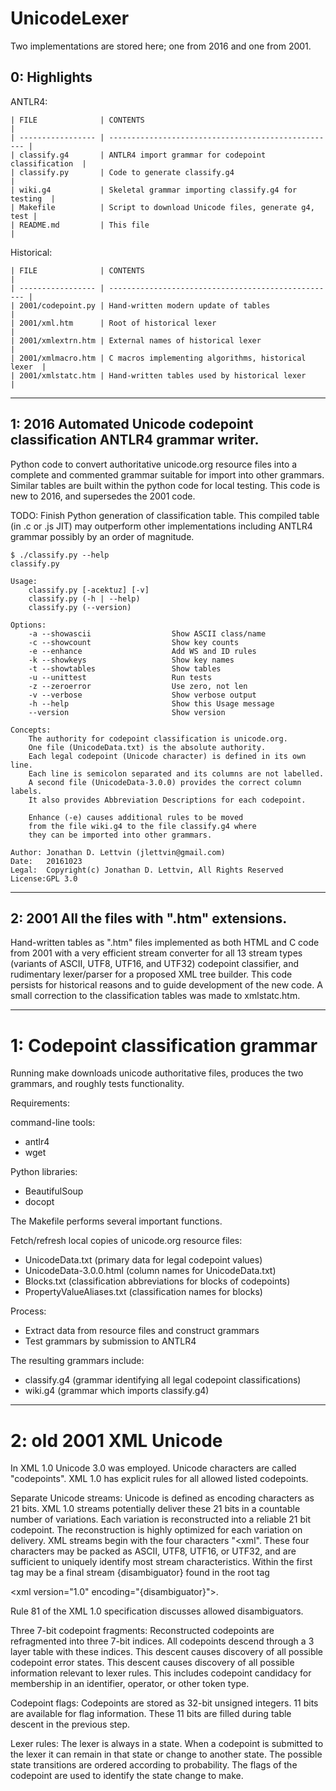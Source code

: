 UnicodeLexer
============

Two implementations are stored here;
one from 2016 and one from 2001.

## 0: Highlights
ANTLR4:
```
| FILE              | CONTENTS                                            |
| ----------------- | --------------------------------------------------- |
| classify.g4       | ANTLR4 import grammar for codepoint classification  |
| classify.py       | Code to generate classify.g4                        |
| wiki.g4           | Skeletal grammar importing classify.g4 for testing  |
| Makefile          | Script to download Unicode files, generate g4, test |
| README.md         | This file                                           |
```

Historical:
```
| FILE              | CONTENTS                                            |
| ----------------- | --------------------------------------------------- |
| 2001/codepoint.py | Hand-written modern update of tables                |
| 2001/xml.htm      | Root of historical lexer                            |
| 2001/xmlextrn.htm | External names of historical lexer                  |
| 2001/xmlmacro.htm | C macros implementing algorithms, historical lexer  |
| 2001/xmlstatc.htm | Hand-written tables used by historical lexer        |
```
____

## 1: 2016 Automated Unicode codepoint classification ANTLR4 grammar writer.
Python code to convert authoritative unicode.org resource files into
a complete and commented grammar suitable for import into other grammars.
Similar tables are built within the python code for local testing.
This code is new to 2016, and supersedes the 2001 code.

TODO: Finish Python generation of classification table.
This compiled table (in .c or .js JIT) may outperform
other implementations including ANTLR4 grammar
possibly by an order of magnitude.

```
$ ./classify.py --help
classify.py

Usage:
    classify.py [-acektuz] [-v]
    classify.py (-h | --help)
    classify.py (--version)

Options:
    -a --showascii                  Show ASCII class/name
    -c --showcount                  Show key counts
    -e --enhance                    Add WS and ID rules
    -k --showkeys                   Show key names
    -t --showtables                 Show tables
    -u --unittest                   Run tests
    -z --zeroerror                  Use zero, not len
    -v --verbose                    Show verbose output
    -h --help                       Show this Usage message
    --version                       Show version

Concepts:
    The authority for codepoint classification is unicode.org.
    One file (UnicodeData.txt) is the absolute authority.
    Each legal codepoint (Unicode character) is defined in its own line.
    Each line is semicolon separated and its columns are not labelled.
    A second file (UnicodeData-3.0.0) provides the correct column labels.
    It also provides Abbreviation Descriptions for each codepoint.

    Enhance (-e) causes additional rules to be moved
    from the file wiki.g4 to the file classify.g4 where
    they can be imported into other grammars.

Author: Jonathan D. Lettvin (jlettvin@gmail.com)
Date:   20161023 
Legal:  Copyright(c) Jonathan D. Lettvin, All Rights Reserved
License:GPL 3.0
```
____

## 2: 2001 All the files with ".htm" extensions.
Hand-written tables as ".htm" files
implemented as both HTML and C code
from 2001 with a very efficient
stream converter for all 13 stream types
(variants of ASCII, UTF8, UTF16, and UTF32)
codepoint classifier, and rudimentary
lexer/parser for a proposed XML tree builder.
This code persists for historical reasons
and to guide development of the new code.
A small correction to the classification tables
was made to xmlstatc.htm.
____

1: Codepoint classification grammar
==============
Running make downloads unicode authoritative files,
produces the two grammars, and roughly tests functionality.

Requirements:

command-line tools:
* antlr4
* wget

Python libraries:
* BeautifulSoup
* docopt

The Makefile performs several important functions.

Fetch/refresh local copies of unicode.org resource files:
* UnicodeData.txt (primary data for legal codepoint values)
* UnicodeData-3.0.0.html (column names for UnicodeData.txt)
* Blocks.txt (classification abbreviations for blocks of codepoints)
* PropertyValueAliases.txt (classification names for blocks)

Process:
* Extract data from resource files and construct grammars
* Test grammars by submission to ANTLR4

The resulting grammars include:
* classify.g4 (grammar identifying all legal codepoint classifications)
* wiki.g4 (grammar which imports classify.g4)
____

2: old 2001 XML Unicode
==============
In XML 1.0 Unicode 3.0 was employed. Unicode characters are called "codepoints".
XML 1.0 has explicit rules for all allowed listed codepoints.

Separate Unicode streams:
Unicode is defined as encoding characters as 21 bits.
XML 1.0 streams potentially deliver these 21 bits in a countable number of variations.
Each variation is reconstructed into a reliable 21 bit codepoint.
The reconstruction is highly optimized for each variation on delivery.
XML streams begin with the four characters "&lt;xml".
These four characters may be packed as ASCII, UTF8, UTF16, or UTF32,
and are sufficient to uniquely identify most stream characteristics.
Within the first tag may be a final stream {disambiguator}
found in the root tag

  &lt;xml version="1.0" encoding="{disambiguator}"&gt;.

Rule 81 of the XML 1.0 specification discusses allowed disambiguators.

Three 7-bit codepoint fragments:
Reconstructed codepoints are refragmented into three 7-bit indices.
All codepoints descend through a 3 layer table with these indices.
This descent causes discovery of all possible codepoint error states.
This descent causes discovery of all possible information relevant to lexer rules.
This includes codepoint candidacy for membership in an identifier, operator, or other token type.

Codepoint flags:
Codepoints are stored as 32-bit unsigned integers.
11 bits are available for flag information.
These 11 bits are filled during table descent in the previous step.

Lexer rules:
The lexer is always in a state.
When a codepoint is submitted to the lexer it can remain in that state or change to another state.
The possible state transitions are ordered according to probability.
The flags of the codepoint are used to identify the state change to make.
